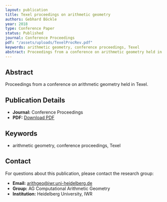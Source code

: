 ```yaml
---
layout: publication
title: Texel proceedings on arithmetic geometry
authors: Gebhard Böckle
year: 2018
type: Conference Paper
status: Published
journal: Conference Proceedings
pdf: "/assets/uploads/TexelProcRev.pdf"
keywords: arithmetic geometry, conference proceedings, Texel
abstract: Proceedings from a conference on arithmetic geometry held in Texel.
---
```

## Abstract

Proceedings from a conference on arithmetic geometry held in Texel.

## Publication Details

- **Journal:** Conference Proceedings
- **PDF:** [Download PDF](/assets/uploads/TexelProcRev.pdf)

## Keywords

- arithmetic geometry, conference proceedings, Texel


## Contact

For questions about this publication, please contact the research group:
- **Email:** arithgeo@iwr.uni-heidelberg.de
- **Group:** AG Computational Arithmetic Geometry
- **Institution:** Heidelberg University, IWR
